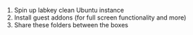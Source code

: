 1. Spin up labkey clean Ubuntu instance
2. Install guest addons (for full screen functionality and more)
3. Share these folders between the boxes